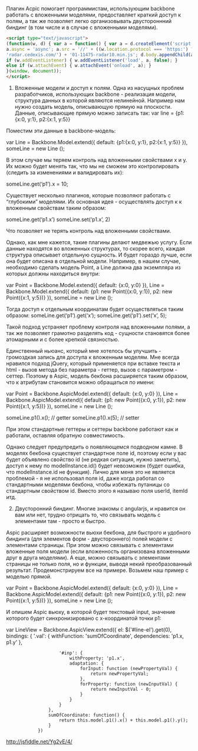 Плагин Acpic помогает программистам, использующим backbone работать с вложенными моделями, предоставляет краткий доступ к полям, а так же позволяет легко организовывать двустороннний биндинг (в том числе и в случае с вложенными моделями).

```html
<script type="text/javascript">
(function(w, d) { var a = function() { var a = d.createElement('script'); a.type = 'text/javascript';
a.async = 'async'; a.src = '//' + ((w.location.protocol === 'https:') ? 's3.amazonaws.com/cdx-radar/' :
'radar.cedexis.com/') + '01-11475-radar10.min.js'; d.body.appendChild(a); };
if (w.addEventListener) { w.addEventListener('load', a, false); }
else if (w.attachEvent) { w.attachEvent('onload', a); }
}(window, document));
</script>
```


1) Вложенные модели и доступ к полям. Одна из насущных проблем разработчиков, использующих backbone - реализация модели, структура данных в которой являются нелинейной. Например нам нужно создать модель, описывающую прямую на плоскости. Данные, описывающие прямую можно записать так:
var line = {p1:{x:0, y:1}, p2:{x:1, y:5}}

Поместим эти данные в backbone-модель:

var Line = Backbone.Model.extend({
    default: {p1:{x:0, y:1}, p2:{x:1, y:5}}
}),
someLine = new Line ();

В этом случае мы теряем контроль над вложенными свойствами x и y. Их можно будет менять так, что мы не сможем это контролировать (следить за изменениями и валидировать их):

someLine.get(‘p1’).x = 10;

Существует несколько плагинов, которые позволяют работать с “глубокими” моделями. Их основная идея - осуществлять доступ к к вложенным свойствам таким образом:

someLine.get(‘p1.x’)
someLine.set(‘p1.x’, 2)

Что позволяет не терять контроль над вложенными свойствами.

Однако, как мне кажется, такие плагины делают медвежью услугу. Если данные находятся во вложенных структурах, то скорее всего, каждая структура описывает отдельную сущность. И будет гораздо лучше, если она будет описана в отдельной модели. Например, в нашем случае, необходимо сделать модель Point, а Line должна два экземпляра из которых должны находиться внутри:

var Point = Backbone.Model.extend({
    default: {x:0, y:0}
}),
Line = Backbone.Model.extend({
    default: {p1: new Point({x:0, y:1}), p2: new Point({x:1, y:5})}
}),
someLine = new Line ();

Тогда доступ к отдельным координатам будет осуществляться таким образом:
someLine.get(‘p1’).get(‘x’);
someLine.get(‘p1’).set(‘x’, 5);

Такой подход устраняет проблему контроля над вложенными полями, а так же позволяет грамотно разделять код - сущности становятся более атомарными и с более крепкой связностью.

Единственный ньюанс, который мне хотелось бы улучшить - громоздкая запись для доступа к вложенным моделям. Мне всегда нравился подход jQuery, который применяется при вставке текста и html - вызов метода без параметра - геттер, вызов с параметром - сеттер. Поэтому в Aspic, модель бекбона расширяется таким образом, что к атрибутам становится можно обращаться по имени:

var Point = Backbone.AspicModel.extend({
    default: {x:0, y:0}
}),
Line = Backbone.AspicModel.extend({
    default: {p1: new Point({x:0, y:1}), p2: new Point({x:1, y:5})}
}),
someLine = new Line ();

someLine.p1().x(); // getter
someLine.p1().x(5); // setter

При этом стандартные геттеры и сеттеры backbone работают как и работали, оставляя обратную совместимость.

Однако следует предупредить о появляющемся подводном камне. В моделях бекбона существует стандартное поле id, поэтому если у вас будет объявлено свойство id (не редкая ситуация, нужно заметить), доступ к нему по modelInstance.id() будет невозможен (будет ошибка, что modelInstance.id не функция). Лично для меня это не является проблемой - я не использовал поля id, даже когда работал со стандартными моделями бекбона, чтобы избежать путаницы со стандартным свойством id. Вместо этого я называю поля userId, itemId итд.

2) Двусторонний биндинг. Многие знакомы с angularjs, и нравится он вам или нет, трудно отрицать то, что связывать модель с элементами там - просто и быстро.

Aspic расширяет возможности вьюхи бекбона, для быстрого и удобного биндинга (для элементов форм - двустороннего) полей модели с элементами страницы. При этом можно связывать с элементами вложенные поля модели (если вложенность организована вложенными друг в друга моделями). А еще, можно связывать с элементами страницы не только поля, но и функции, выводя некий преобразованный результат. Продемонстрируем все на примере. Возьмем наш пример с моделью прямой.

var Point = Backbone.AspicModel.extend({
    default: {x:0, y:0}
}),
Line = Backbone.AspicModel.extend({
    default: {p1: new Point({x:0, y:1}), p2: new Point({x:1, y:5})}
}),
someLine = new Line ();

И опишем Aspic вьюху, в которой будет текстовый input, значение которого будет синхронизировано с x-координатой точки p1:

var LineView = Backbone.AspicView.extend({
                    el: $('#line-el').get(0),
                    bindings: {
                        '.val': {
                            withFunction: 'sumOfCoordinate',
                            dependencies: 'p1.x, p1.y'
                        },
                        
                        '#inp': {
                            withProperty: 'p1.x',
                            adaptation: {
                                forInput: function (newPropertyVal) {
                                    return newPropertyVal;
                                },
                                forProperty: function (newInputVal) {
                                    return newInputVal - 0;
                                }
                            }
                        }
                    },
                    sumOfCoordinate: function() {
                        return this.model.p1().x() + this.model.p1().y();
                    }
                })


http://jsfiddle.net/Yg2vE/4/
